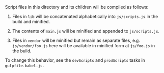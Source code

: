 Script files in this directory and its children will be compiled as follows:

1. Files in `lib` will be concatenated alphabetically into `js/scripts.js` in
   the build and minified.

2. The contents of `main.js` will be minified and appended to `js/scripts.js`.

3. Files in `vendor` will be minified but remain as separate files, e.g.
   `js/vendor/foo.js` here will be available in minified form at `js/foo.js` in
   the build.

To change this behavior, see the `devScripts` and `prodScripts` tasks in
`gulpfile.babel.js`.
